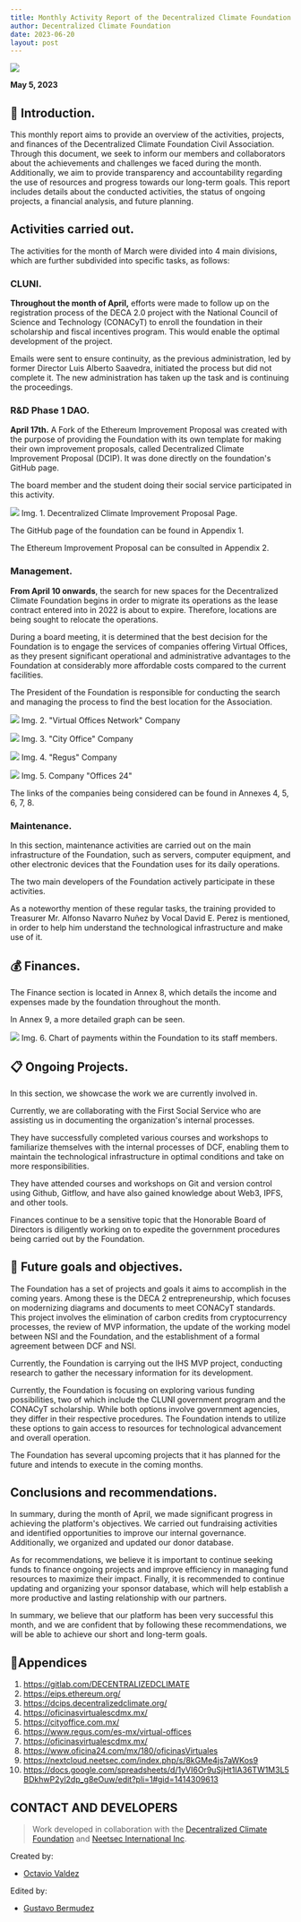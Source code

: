```yaml
---
title: Monthly Activity Report of the Decentralized Climate Foundation A.C. April 2023
author: Decentralized Climate Foundation
date: 2023-06-20
layout: post
---
```


![](/assets/april/report0.png)


**May 5, 2023**


## :beginner: Introduction.

This monthly report aims to provide an overview of the activities, projects, and finances of the Decentralized Climate Foundation Civil Association. Through this document, we seek to inform our members and collaborators about the achievements and challenges we faced during the month. Additionally, we aim to provide transparency and accountability regarding the use of resources and progress towards our long-term goals. This report includes details about the conducted activities, the status of ongoing projects, a financial analysis, and future planning.

## Activities carried out.

The activities for the month of March were divided into 4 main divisions, which are further subdivided into specific tasks, as follows:

### **CLUNI.**

**Throughout the month of April,** efforts were made to follow up on the registration process of the DECA 2.0 project with the National Council of Science and Technology (CONACyT) to enroll the foundation in their scholarship and fiscal incentives program. This would enable the optimal development of the project.

Emails were sent to ensure continuity, as the previous administration, led by former Director Luis Alberto Saavedra, initiated the process but did not complete it. The new administration has taken up the task and is continuing the proceedings.

### **R&D Phase 1 DAO.**

**April 17th.** A Fork of the Ethereum Improvement Proposal was created with the purpose of providing the Foundation with its own template for making their own improvement proposals, called Decentralized Climate Improvement Proposal (DCIP). It was done directly on the foundation's GitHub page.

The board member and the student doing their social service participated in this activity.

![](/assets/april/report1.png)
Img. 1. Decentralized Climate Improvement Proposal Page.

The GitHub page of the foundation can be found in Appendix 1.

The Ethereum Improvement Proposal can be consulted in Appendix 2.

### **Management.**

**From April 10 onwards**, the search for new spaces for the Decentralized Climate Foundation begins in order to migrate its operations as the lease contract entered into in 2022 is about to expire. Therefore, locations are being sought to relocate the operations.

During a board meeting, it is determined that the best decision for the Foundation is to engage the services of companies offering Virtual Offices, as they present significant operational and administrative advantages to the Foundation at considerably more affordable costs compared to the current facilities.

The President of the Foundation is responsible for conducting the search and managing the process to find the best location for the Association.

![](/assets/april/report2.png)
Img. 2. "Virtual Offices Network" Company

![](/assets/april/report3.png)
Img. 3. "City Office" Company

![](/assets/april/report4.png)
Img. 4. "Regus" Company

![](/assets/april/report5.png)
Img. 5. Company "Offices 24"

The links of the companies being considered can be found in Annexes 4, 5, 6, 7, 8.

### **Maintenance.**

In this section, maintenance activities are carried out on the main infrastructure of the Foundation, such as servers, computer equipment, and other electronic devices that the Foundation uses for its daily operations.

The two main developers of the Foundation actively participate in these activities.

As a noteworthy mention of these regular tasks, the training provided to Treasurer Mr. Alfonso Navarro Nuñez by Vocal David E. Perez is mentioned, in order to help him understand the technological infrastructure and make use of it.

## :moneybag: Finances.

The Finance section is located in Annex 8, which details the income and expenses made by the foundation throughout the month.

In Annex 9, a more detailed graph can be seen.

![](/assets/april/report6.png)
Img. 6. Chart of payments within the Foundation to its staff members.

## :clipboard: Ongoing Projects.

In this section, we showcase the work we are currently involved in.

Currently, we are collaborating with the First Social Service who are assisting us in documenting the organization's internal processes.

They have successfully completed various courses and workshops to familiarize themselves with the internal processes of DCF, enabling them to maintain the technological infrastructure in optimal conditions and take on more responsibilities.

They have attended courses and workshops on Git and version control using Github, Gitflow, and have also gained knowledge about Web3, IPFS, and other tools.

Finances continue to be a sensitive topic that the Honorable Board of Directors is diligently working on to expedite the government procedures being carried out by the Foundation.

## :pencil: Future goals and objectives.

The Foundation has a set of projects and goals it aims to accomplish in the coming years. Among these is the DECA 2 entrepreneurship, which focuses on modernizing diagrams and documents to meet CONACyT standards. This project involves the elimination of carbon credits from cryptocurrency processes, the review of MVP information, the update of the working model between NSI and the Foundation, and the establishment of a formal agreement between DCF and NSI.

Currently, the Foundation is carrying out the IHS MVP project, conducting research to gather the necessary information for its development.

Currently, the Foundation is focusing on exploring various funding possibilities, two of which include the CLUNI government program and the CONACyT scholarship. While both options involve government agencies, they differ in their respective procedures. The Foundation intends to utilize these options to gain access to resources for technological advancement and overall operation.

The Foundation has several upcoming projects that it has planned for the future and intends to execute in the coming months.

## Conclusions and recommendations.

In summary, during the month of April, we made significant progress in achieving the platform's objectives. We carried out fundraising activities and identified opportunities to improve our internal governance. Additionally, we organized and updated our donor database.

As for recommendations, we believe it is important to continue seeking funds to finance ongoing projects and improve efficiency in managing fund resources to maximize their impact. Finally, it is recommended to continue updating and organizing your sponsor database, which will help establish a more productive and lasting relationship with our partners.

In summary, we believe that our platform has been very successful this month, and we are confident that by following these recommendations, we will be able to achieve our short and long-term goals.


## :beginner:Appendices

1. https://gitlab.com/DECENTRALIZEDCLIMATE
2. https://eips.ethereum.org/
3. https://dcips.decentralizedclimate.org/
4. https://oficinasvirtualescdmx.mx/
5. https://cityoffice.com.mx/
6. https://www.regus.com/es-mx/virtual-offices
7. https://oficinasvirtualescdmx.mx/
8. https://www.oficina24.com/mx/180/oficinasVirtuales
9. https://nextcloud.neetsec.com/index.php/s/8kGMe4js7aWKos9
10. https://docs.google.com/spreadsheets/d/1yVI6Or9uSjHt1IA36TW1M3L5BDkhwP2yl2dp_g8eOuw/edit?pli=1#gid=1414309613



## CONTACT AND DEVELOPERS
> Work developed in collaboration with the [Decentralized Climate Foundation](https://decentralizedclimate.org) and [Neetsec International Inc](https://neetsec.com).

Created by:
- [Octavio Valdez](mailto:ohuerta@decentralizedclimate.org)

Edited by:
- [Gustavo Bermudez](mailto:nizaries44@gmail.com)


